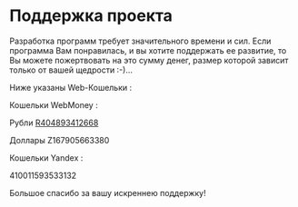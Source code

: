 # Поддержка проекта #

Разработка программ требует значительного времени и сил. Если программа Вам понравилась, и вы хотите поддержать ее развитие, то Вы можете пожертвовать на это сумму денег, размер которой зависит только от вашей щедрости :-)...

Ниже указаны Web-Кошельки :

Кошельки WebMoney :

Рубли [R404893412668](https://code.google.com/p/ooofbtools/source/detail?r=404893412668)

Доллары Z167905663380

Кошельки Yandex :

410011593533132

Большое спасибо за вашу искреннею поддержку!